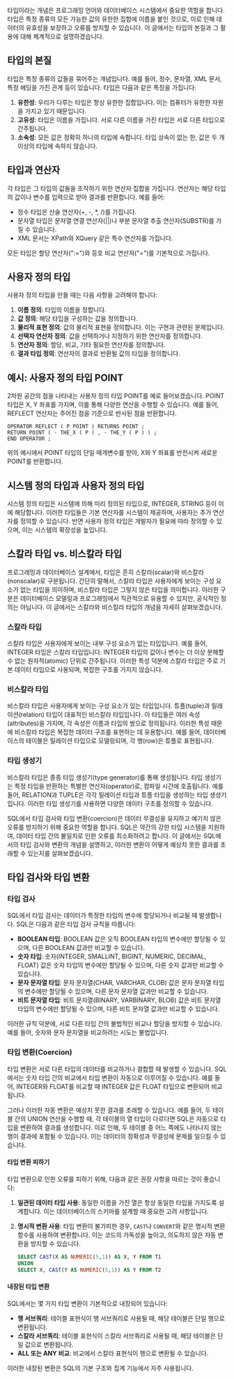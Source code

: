 타입이라는 개념은 프로그래밍 언어와 데이터베이스 시스템에서 중요한 역할을 합니다. 타입은 특정 종류의 모든 가능한 값의 유한한 집합에 이름을 붙인 것으로, 이로 인해 데이터의 유효성을 보장하고 오류를 방지할 수 있습니다. 이 글에서는 타입의 본질과 그 활용에 대해 체계적으로 설명하겠습니다.

## 타입의 본질

타입은 특정 종류의 값들을 묶어주는 개념입니다. 예를 들어, 정수, 문자열, XML 문서, 특정 헤딩을 가진 관계 등이 있습니다. 타입은 다음과 같은 특징을 가집니다:

1. **유한성**: 우리가 다루는 타입은 항상 유한한 집합입니다. 이는 컴퓨터가 유한한 자원을 가지고 있기 때문입니다.
2. **고유성**: 타입은 이름을 가집니다. 서로 다른 이름을 가진 타입은 서로 다른 타입으로 간주됩니다.
3. **소속성**: 모든 값은 정확히 하나의 타입에 속합니다. 타입 상속이 없는 한, 값은 두 개 이상의 타입에 속하지 않습니다.

## 타입과 연산자

각 타입은 그 타입의 값들을 조작하기 위한 연산자 집합을 가집니다. 연산자는 해당 타입의 값이나 변수를 입력으로 받아 결과를 반환합니다. 예를 들어:

- 정수 타입은 산술 연산자(+, -, *, /)를 가집니다.
- 문자열 타입은 문자열 연결 연산자(||)나 부분 문자열 추출 연산자(SUBSTR)를 가질 수 있습니다.
- XML 문서는 XPath와 XQuery 같은 특수 연산자를 가집니다.

모든 타입은 할당 연산자(":=")와 등호 비교 연산자("=")를 기본적으로 가집니다.

## 사용자 정의 타입

사용자 정의 타입을 만들 때는 다음 사항을 고려해야 합니다:

1. **이름 정의**: 타입의 이름을 정합니다.
2. **값 정의**: 해당 타입을 구성하는 값을 정의합니다.
3. **물리적 표현 정의**: 값의 물리적 표현을 정의합니다. 이는 구현과 관련된 문제입니다.
4. **선택자 연산자 정의**: 값을 선택하거나 지정하기 위한 연산자를 정의합니다.
5. **연산자 정의**: 할당, 비교, 기타 필요한 연산자를 정의합니다.
6. **결과 타입 정의**: 연산자의 결과로 반환될 값의 타입을 정의합니다.

## 예시: 사용자 정의 타입 POINT

2차원 공간의 점을 나타내는 사용자 정의 타입 POINT를 예로 들어보겠습니다. POINT 타입은 X, Y 좌표를 가지며, 이를 통해 다양한 연산을 수행할 수 있습니다. 예를 들어, REFLECT 연산자는 주어진 점을 기준으로 반사된 점을 반환합니다.

```plaintext
OPERATOR REFLECT ( P POINT ) RETURNS POINT ;
RETURN POINT ( - THE_X ( P ) , - THE_Y ( P ) ) ;
END OPERATOR ;
```

위의 예시에서 POINT 타입의 단일 매개변수를 받아, X와 Y 좌표를 반전시켜 새로운 POINT를 반환합니다.

## 시스템 정의 타입과 사용자 정의 타입

시스템 정의 타입은 시스템에 의해 미리 정의된 타입으로, INTEGER, STRING 등이 이에 해당합니다. 이러한 타입들은 기본 연산자를 시스템이 제공하며, 사용자는 추가 연산자를 정의할 수 있습니다. 반면 사용자 정의 타입은 개발자가 필요에 따라 정의할 수 있으며, 이는 시스템의 확장성을 높입니다.


## 스칼라 타입 vs. 비스칼라 타입

프로그래밍과 데이터베이스 설계에서, 타입은 흔히 스칼라(scalar)와 비스칼라(nonscalar)로 구분됩니다. 간단히 말해서, 스칼라 타입은 사용자에게 보이는 구성 요소가 없는 타입을 의미하며, 비스칼라 타입은 그렇지 않은 타입을 의미합니다. 이러한 구분은 데이터베이스 모델링과 프로그래밍에서 직관적으로 유용할 수 있지만, 공식적인 정의는 아닙니다. 이 글에서는 스칼라와 비스칼라 타입의 개념을 자세히 살펴보겠습니다.

### 스칼라 타입

스칼라 타입은 사용자에게 보이는 내부 구성 요소가 없는 타입입니다. 예를 들어, INTEGER 타입은 스칼라 타입입니다. INTEGER 타입의 값이나 변수는 더 이상 분해할 수 없는 원자적(atomic) 단위로 간주됩니다. 이러한 특성 덕분에 스칼라 타입은 주로 기본 데이터 타입으로 사용되며, 복잡한 구조를 가지지 않습니다.

### 비스칼라 타입

비스칼라 타입은 사용자에게 보이는 구성 요소가 있는 타입입니다. 튜플(tuple)과 릴레이션(relation) 타입이 대표적인 비스칼라 타입입니다. 이 타입들은 여러 속성(attributes)을 가지며, 각 속성은 이름과 타입의 쌍으로 정의됩니다. 이러한 특성 때문에 비스칼라 타입은 복잡한 데이터 구조를 표현하는 데 유용합니다. 예를 들어, 데이터베이스의 테이블은 릴레이션 타입으로 모델링되며, 각 행(row)은 튜플로 표현됩니다.

### 타입 생성기

비스칼라 타입은 종종 타입 생성기(type generator)를 통해 생성됩니다. 타입 생성기는 특정 타입을 반환하는 특별한 연산자(operator)로, 컴파일 시간에 호출됩니다. 예를 들어, RELATION과 TUPLE은 각각 릴레이션 타입과 튜플 타입을 생성하는 타입 생성기입니다. 이러한 타입 생성기를 사용하면 다양한 데이터 구조를 정의할 수 있습니다.


SQL에서 타입 검사와 타입 변환(coercion)은 데이터 무결성을 유지하고 예기치 않은 오류를 방지하기 위해 중요한 역할을 합니다. SQL은 약간의 강한 타입 시스템을 지원하여, 데이터 타입 간의 불일치로 인한 오류를 최소화하려고 합니다. 이 글에서는 SQL에서의 타입 검사와 변환의 개념을 설명하고, 이러한 변환이 어떻게 예상치 못한 결과를 초래할 수 있는지를 살펴보겠습니다.


## 타입 검사와 타입 변환
### 타입 검사

SQL에서 타입 검사는 데이터가 특정한 타입의 변수에 할당되거나 비교될 때 발생합니다. SQL은 다음과 같은 타입 검사 규칙을 따릅니다:

- **BOOLEAN 타입**: BOOLEAN 값은 오직 BOOLEAN 타입의 변수에만 할당될 수 있으며, 다른 BOOLEAN 값과만 비교할 수 있습니다.
- **숫자 타입**: 숫자(INTEGER, SMALLINT, BIGINT, NUMERIC, DECIMAL, FLOAT) 값은 숫자 타입의 변수에만 할당될 수 있으며, 다른 숫자 값과만 비교할 수 있습니다.
- **문자 문자열 타입**: 문자 문자열(CHAR, VARCHAR, CLOB) 값은 문자 문자열 타입의 변수에만 할당될 수 있으며, 다른 문자 문자열 값과만 비교할 수 있습니다.
- **비트 문자열 타입**: 비트 문자열(BINARY, VARBINARY, BLOB) 값은 비트 문자열 타입의 변수에만 할당될 수 있으며, 다른 비트 문자열 값과만 비교할 수 있습니다.

이러한 규칙 덕분에, 서로 다른 타입 간의 불법적인 비교나 할당을 방지할 수 있습니다. 예를 들어, 숫자와 문자 문자열을 비교하려는 시도는 불법입니다.

### 타입 변환(Coercion)

타입 변환은 서로 다른 타입의 데이터를 비교하거나 결합할 때 발생할 수 있습니다. SQL에서는 숫자 타입 간의 비교에서 타입 변환이 자동으로 이루어질 수 있습니다. 예를 들어, INTEGER와 FLOAT를 비교할 때 INTEGER 값은 FLOAT 타입으로 변환되어 비교됩니다.

그러나 이러한 자동 변환은 예상치 못한 결과를 초래할 수 있습니다. 예를 들어, 두 테이블 간의 UNION 연산을 수행할 때, 각 테이블의 열 타입이 다르다면 SQL은 자동으로 타입을 변환하여 결과를 생성합니다. 이로 인해, 두 테이블 중 어느 쪽에도 나타나지 않는 행이 결과에 포함될 수 있습니다. 이는 데이터의 정확성과 무결성에 문제를 일으킬 수 있습니다.

#### 타입 변환 피하기

타입 변환으로 인한 오류를 피하기 위해, 다음과 같은 권장 사항을 따르는 것이 좋습니다:

1. **일관된 데이터 타입 사용**: 동일한 이름을 가진 열은 항상 동일한 타입을 가지도록 설계합니다. 이는 데이터베이스의 스키마를 설계할 때 중요한 고려 사항입니다.
   
2. **명시적 변환 사용**: 타입 변환이 불가피한 경우, `CAST`나 `CONVERT`와 같은 명시적 변환 함수를 사용하여 변환합니다. 이는 코드의 가독성을 높이고, 의도하지 않은 자동 변환을 방지할 수 있습니다.

   ```sql
   SELECT CAST(X AS NUMERIC(5,1)) AS X, Y FROM T1
   UNION
   SELECT X, CAST(Y AS NUMERIC(5,1)) AS Y FROM T2
   ```

#### 내장된 타입 변환

SQL에서는 몇 가지 타입 변환이 기본적으로 내장되어 있습니다:

- **행 서브쿼리**: 테이블 표현식이 행 서브쿼리로 사용될 때, 해당 테이블은 단일 행으로 변환됩니다.
- **스칼라 서브쿼리**: 테이블 표현식이 스칼라 서브쿼리로 사용될 때, 해당 테이블은 단일 값으로 변환됩니다.
- **ALL 또는 ANY 비교**: 비교에서 스칼라 표현식이 행으로 변환될 수 있습니다.

이러한 내장된 변환은 SQL의 기본 구조와 집계 기능에서 자주 사용됩니다.
